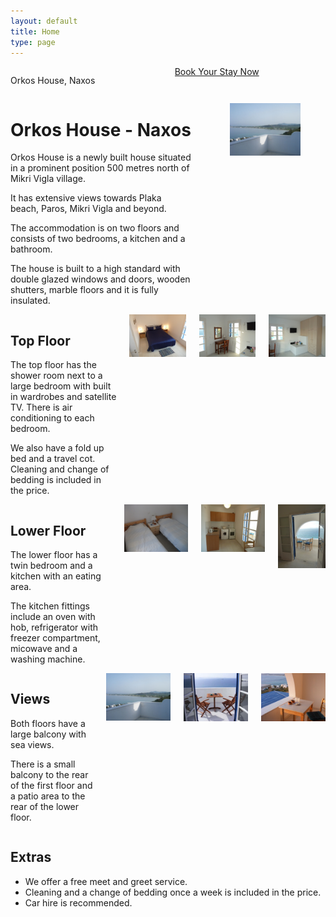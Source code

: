 ```yaml
---
layout: default
title: Home
type: page
---
```


<section class="hero is-fullheight is-primary home-hero">
    <div class="hero-body">
        <div class="container has-text-centered">
            <div class="columns is-multiline">
                <div class="column is-12-tablet is-6-desktop">
                    <p class="title is-1 brand home-hero-title">Orkos House, Naxos</p>
                </div>
                <div class="column is-12-tablet is-6-desktop">
                    <a href="/booking" class="button is-large is-primary brand home-hero-link">
                        Book Your Stay Now
                    </a>
                </div>
            </div>
        </div>
    </div>
    <div class="hero-foot">
    </div>
</section>

<div class="container">
    <div class="section">
        <div class="columns">
            <div class="column">
                <div class="content">
                    <h1 class="brand has-text-primary">Orkos House - Naxos</h1>
                    <p>Orkos House is a newly built house situated in a prominent position 500 metres north of Mikri Vigla village. </p>
                    <p>It has extensive views towards Plaka beach, Paros, Mikri Vigla and beyond.</p>
                    <p>The accommodation is on two floors and consists of two bedrooms, a kitchen and a bathroom. </p>
                    <p>The house is built to a high standard with double glazed windows and doors, wooden shutters, marble floors and it is fully insulated.</p>
                </div>
            </div>
            <div class="column">
                <figure class="image">
                    <img src="/img/balcony1.jpg" width="100%" alt="Orkos House balcony">
                </figure>
            </div>
        </div>
    </div>
</div>
<section class="hero is-primary" style="background: url('/img/home-hero.jpg') center center / cover no-repeat;">
    <div class="hero-inner">
        <div class="hero-body">
            <div class="container">
                <div class="columns is-multiline">
                    <div class="column is-12">
                        <div class="content">
                            <h2 class="brand has-text-white">Top Floor</h2>
                            <p>The top floor has the shower room next to a large bedroom with built in wardrobes and satellite TV. There is air conditioning to each bedroom.</p> 
                            <p>We also have a fold up bed and a travel cot. Cleaning and change of bedding is included in the price.</p>
                        </div>
                    </div>
                    <div class="column is-4">
                        <img src="/img/bedroom.jpg" alt="">
                    </div>
                    <div class="column is-4">
                        <img src="/img/dresser.jpg" alt="">
                    </div>
                    <div class="column is-4">
                        <img src="/img/dresser2.jpg" alt="">
                    </div>
                </div>
            </div>
        </div>
    </div>
</section>
<div class="container">
    <section class="section">
        <div class="columns is-multiline">
            <div class="column is-12">
                <div class="content">
                    <h2 class="brand">Lower Floor</h2>
                    <p>The lower floor has a twin bedroom and a kitchen with an eating area.</p> 
                    <p>The kitchen fittings include an oven with hob, refrigerator with freezer compartment, micowave and a washing machine.</p>
                </div>
            </div>
            <div class="column is-4">
                <img src="/img/twin-bedroom.jpg" alt="">
            </div>
            <div class="column is-4">
                <img src="/img/kitchen.jpg" alt="">
            </div>
            <div class="column is-4">
                <img src="/img/archway.jpg" alt="">
            </div>
        </div>
    </section>
</div>
<section class="hero is-primary" style="background: url('/img/home-hero.jpg') center center / cover no-repeat;">
    <div class="hero-inner">
        <div class="hero-body">
            <div class="container">
                <div class="columns is-multiline">
                    <div class="column is-12">
                        <div class="content">
                            <h2 class="brand has-text-white">Views</h2>
                            <p>Both floors have a large balcony with sea views.</p> 
                            <p>There is a small balcony to the rear of the first floor and a patio area to the rear of the lower floor.</p>
                        </div>
                    </div>
                    <div class="column is-4">
                        <img src="/img/balcony1.jpg" alt="">
                    </div>
                    <div class="column is-4">
                        <img src="/img/balcony2.jpg" alt="">
                    </div>
                    <div class="column is-4">
                        <img src="/img/balcony3.jpg" alt="">
                    </div>
                </div>
            </div>
        </div>
    </div>
</section>
<div class="container">
    <section class="section">
        <div class="columns is-multiline">
            <div class="column is-12">
                <div class="content">
                    <h2 class="brand">Extras</h2>
                    <ul>
                        <li>We offer a free meet and greet service.</li>
                        <li>Cleaning and a change of bedding once a week is included in the price.</li>
                        <li>Car hire is recommended.</li>
                    </ul>
                </div>
            </div>
        </div>
    </section>
</div>